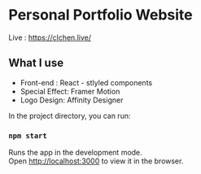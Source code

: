 # Personal Portfolio Website
Live : https://clchen.live/

## What I use
* Front-end : React - stlyled components
* Special Effect: Framer Motion
* Logo Design: Affinity Designer

In the project directory, you can run:

### `npm start`

Runs the app in the development mode.\
Open [http://localhost:3000](http://localhost:3000) to view it in the browser.




